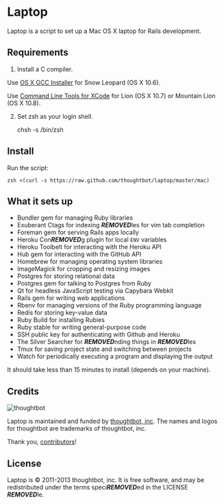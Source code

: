 Laptop
======

Laptop is a script to set up a Mac OS X laptop for Rails development.

Requirements
------------

1) Install a C compiler.

Use [OS X GCC Installer](https://github.com/kennethreitz/osx-gcc-installer/) for
Snow Leopard (OS X 10.6).

Use [Command Line Tools for XCode](https://developer.apple.com/downloads/index.action)
for Lion (OS X 10.7) or Mountain Lion (OS X 10.8).

2) Set zsh as your login shell.

    chsh -s /bin/zsh

Install
-------

Run the script:

    zsh <(curl -s https://raw.github.com/thoughtbot/laptop/master/mac)

What it sets up
---------------

* Bundler gem for managing Ruby libraries
* Exuberant Ctags for indexing ***REMOVED***les for vim tab completion
* Foreman gem for serving Rails apps locally
* Heroku Con***REMOVED***g plugin for local `ENV` variables
* Heroku Toolbelt for interacting with the Heroku API
* Hub gem for interacting with the GitHub API
* Homebrew for managing operating system libraries
* ImageMagick for cropping and resizing images
* Postgres for storing relational data
* Postgres gem for talking to Postgres from Ruby
* Qt for headless JavaScript testing via Capybara Webkit
* Rails gem for writing web applications
* Rbenv for managing versions of the Ruby programming language
* Redis for storing key-value data
* Ruby Build for installing Rubies
* Ruby stable for writing general-purpose code
* SSH public key for authenticating with Github and Heroku
* The Silver Searcher for ***REMOVED***nding things in ***REMOVED***les
* Tmux for saving project state and switching between projects
* Watch for periodically executing a program and displaying the output

It should take less than 15 minutes to install (depends on your machine).

Credits
-------

![thoughtbot](http://thoughtbot.com/assets/tm/logo.png)

Laptop is maintained and funded by [thoughtbot, inc](http://thoughtbot.com/community).
The names and logos for thoughtbot are trademarks of thoughtbot, inc.

Thank you, [contributors](/thoughtbot/laptop/graphs/contributors)!

License
-------

Laptop is © 2011-2013 thoughtbot, inc. It is free software, and may be
redistributed under the terms speci***REMOVED***ed in the LICENSE ***REMOVED***le.
